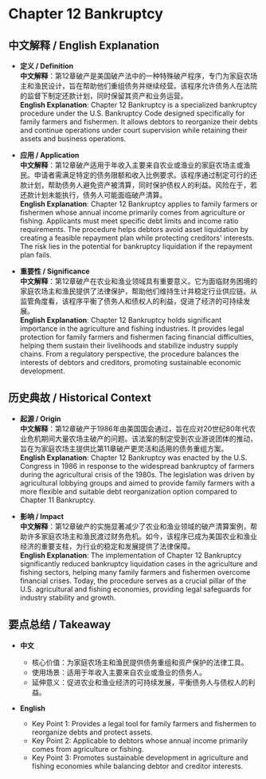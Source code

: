 # Chapter 12 Bankruptcy

## 中文解释 / English Explanation

* **定义 / Definition**  
  **中文解释**：第12章破产是美国破产法中的一种特殊破产程序，专门为家庭农场主和渔民设计，旨在帮助他们重组债务并继续经营。该程序允许债务人在法院的监督下制定还款计划，同时保留其资产和业务运营。  
  **English Explanation**: Chapter 12 Bankruptcy is a specialized bankruptcy procedure under the U.S. Bankruptcy Code designed specifically for family farmers and fishermen. It allows debtors to reorganize their debts and continue operations under court supervision while retaining their assets and business operations.

* **应用 / Application**  
  **中文解释**：第12章破产适用于年收入主要来自农业或渔业的家庭农场主或渔民。申请者需满足特定的债务限额和收入比例要求。该程序通过制定可行的还款计划，帮助债务人避免资产被清算，同时保护债权人的利益。风险在于，若还款计划未能执行，债务人可能面临破产清算。  
  **English Explanation**: Chapter 12 Bankruptcy applies to family farmers or fishermen whose annual income primarily comes from agriculture or fishing. Applicants must meet specific debt limits and income ratio requirements. The procedure helps debtors avoid asset liquidation by creating a feasible repayment plan while protecting creditors' interests. The risk lies in the potential for bankruptcy liquidation if the repayment plan fails.

* **重要性 / Significance**  
  **中文解释**：第12章破产在农业和渔业领域具有重要意义。它为面临财务困境的家庭农场主和渔民提供了法律保护，帮助他们维持生计并稳定行业供应链。从监管角度看，该程序平衡了债务人和债权人的利益，促进了经济的可持续发展。  
  **English Explanation**: Chapter 12 Bankruptcy holds significant importance in the agriculture and fishing industries. It provides legal protection for family farmers and fishermen facing financial difficulties, helping them sustain their livelihoods and stabilize industry supply chains. From a regulatory perspective, the procedure balances the interests of debtors and creditors, promoting sustainable economic development.

## 历史典故 / Historical Context

* **起源 / Origin**  
  **中文解释**：第12章破产于1986年由美国国会通过，旨在应对20世纪80年代农业危机期间大量农场主破产的问题。该法案的制定受到农业游说团体的推动，旨在为家庭农场主提供比第11章破产更灵活和适用的债务重组方案。  
  **English Explanation**: Chapter 12 Bankruptcy was enacted by the U.S. Congress in 1986 in response to the widespread bankruptcy of farmers during the agricultural crisis of the 1980s. The legislation was driven by agricultural lobbying groups and aimed to provide family farmers with a more flexible and suitable debt reorganization option compared to Chapter 11 Bankruptcy.

* **影响 / Impact**  
  **中文解释**：第12章破产的实施显著减少了农业和渔业领域的破产清算案例，帮助许多家庭农场主和渔民渡过财务危机。如今，该程序已成为美国农业和渔业经济的重要支柱，为行业的稳定和发展提供了法律保障。  
  **English Explanation**: The implementation of Chapter 12 Bankruptcy significantly reduced bankruptcy liquidation cases in the agriculture and fishing sectors, helping many family farmers and fishermen overcome financial crises. Today, the procedure serves as a crucial pillar of the U.S. agricultural and fishing economies, providing legal safeguards for industry stability and growth.

## 要点总结 / Takeaway

* **中文**  
  - 核心价值：为家庭农场主和渔民提供债务重组和资产保护的法律工具。  
  - 使用场景：适用于年收入主要来自农业或渔业的债务人。  
  - 延伸意义：促进农业和渔业经济的可持续发展，平衡债务人与债权人的利益。  

* **English**  
  - Key Point 1: Provides a legal tool for family farmers and fishermen to reorganize debts and protect assets.  
  - Key Point 2: Applicable to debtors whose annual income primarily comes from agriculture or fishing.  
  - Key Point 3: Promotes sustainable development in agriculture and fishing economies while balancing debtor and creditor interests.